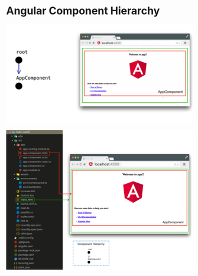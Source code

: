 # Angular Component Hierarchy

![](../.gitbook/assets/component-hirearchy.PNG)

![](../.gitbook/assets/component-hirearchy-02.PNG)

